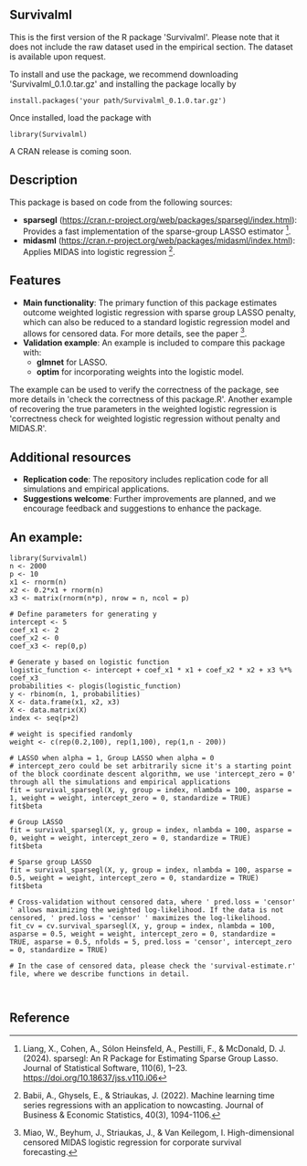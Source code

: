 ## Survivalml

This is the first version of the R package 'Survivalml'. Please note that it does not include the raw dataset used in the empirical section. The dataset is available upon request.

To install and use the package, we recommend downloading 'Survivalml_0.1.0.tar.gz' and installing the package locally by
```{r }
install.packages('your path/Survivalml_0.1.0.tar.gz')
```
Once installed, load the package with
```{r }
library(Survivalml)
```
A CRAN release is coming soon.


## Description

This package is based on code from the following sources:
- **sparsegl** (https://cran.r-project.org/web/packages/sparsegl/index.html): Provides a fast implementation of the sparse-group LASSO estimator [^1].
- **midasml** (https://cran.r-project.org/web/packages/midasml/index.html): Applies MIDAS into logistic regression [^2].

## Features
- **Main functionality**: The primary function of this package estimates outcome weighted logistic regression with sparse group LASSO penalty, which can also be reduced to a standard logistic regression model and allows for censored data. For more details, see the paper [^3].
- **Validation example**: An example is included to compare this package with:
  - **glmnet** for LASSO.
  - **optim** for incorporating weights into the logistic model.
    
The example can be used to verify the correctness of the package, see more details in 'check the correctness of this package.R'. Another example of recovering the true parameters in the weighted logistic regression is 'correctness check for weighted logistic regression without penalty and MIDAS.R'.

## Additional resources
- **Replication code**: The repository includes replication code for all simulations and empirical applications.
- **Suggestions welcome**: Further improvements are planned, and we encourage feedback and suggestions to enhance the package.

## An example:
```{r }
library(Survivalml)
n <- 2000
p <- 10
x1 <- rnorm(n)
x2 <- 0.2*x1 + rnorm(n)
x3 <- matrix(rnorm(n*p), nrow = n, ncol = p)

# Define parameters for generating y
intercept <- 5
coef_x1 <- 2
coef_x2 <- 0
coef_x3 <- rep(0,p)

# Generate y based on logistic function
logistic_function <- intercept + coef_x1 * x1 + coef_x2 * x2 + x3 %*% coef_x3
probabilities <- plogis(logistic_function)
y <- rbinom(n, 1, probabilities)
X <- data.frame(x1, x2, x3)
X <- data.matrix(X)
index <- seq(p+2)

# weight is specified randomly
weight <- c(rep(0.2,100), rep(1,100), rep(1,n - 200))

# LASSO when alpha = 1, Group LASSO when alpha = 0
# intercept_zero could be set arbitrarily sicne it's a starting point of the block coordinate descent algorithm, we use 'intercept_zero = 0' through all the simulations and empirical applications
fit = survival_sparsegl(X, y, group = index, nlambda = 100, asparse = 1, weight = weight, intercept_zero = 0, standardize = TRUE)
fit$beta

# Group LASSO
fit = survival_sparsegl(X, y, group = index, nlambda = 100, asparse = 0, weight = weight, intercept_zero = 0, standardize = TRUE)
fit$beta

# Sparse group LASSO
fit = survival_sparsegl(X, y, group = index, nlambda = 100, asparse = 0.5, weight = weight, intercept_zero = 0, standardize = TRUE)
fit$beta

# Cross-validation without censored data, where ' pred.loss = 'censor' ' allows maximizing the weighted log-likelihood. If the data is not censored, ' pred.loss = 'censor' ' maximizes the log-likelihood.
fit_cv = cv.survival_sparsegl(X, y, group = index, nlambda = 100, asparse = 0.5, weight = weight, intercept_zero = 0, standardize = TRUE, asparse = 0.5, nfolds = 5, pred.loss = 'censor', intercept_zero = 0, standardize = TRUE)

# In the case of censored data, please check the 'survival-estimate.r' file, where we describe functions in detail.
    
    
```

## Reference

[^1]: Liang, X., Cohen, A., Sólon Heinsfeld, A., Pestilli, F., & McDonald, D. J. (2024). sparsegl: An R Package for Estimating Sparse Group Lasso. Journal of Statistical Software, 110(6), 1–23. https://doi.org/10.18637/jss.v110.i06

[^2]: Babii, A., Ghysels, E., & Striaukas, J. (2022). Machine learning time series regressions with an application to nowcasting. Journal of Business & Economic Statistics, 40(3), 1094-1106.

[^3]: Miao, W., Beyhum, J., Striaukas, J., & Van Keilegom, I. High-dimensional censored MIDAS logistic regression for corporate survival forecasting.
